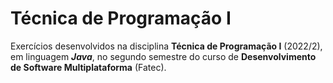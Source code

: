 # Técnica de Programação I

Exercícios desenvolvidos na disciplina **Técnica de Programação I** (2022/2), em linguagem **_Java_**, no segundo semestre do curso de **Desenvolvimento de Software Multiplataforma** (Fatec).
